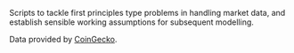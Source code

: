 Scripts to tackle first principles type problems in handling market data, and establish sensible working assumptions for subsequent modelling.

Data provided by [CoinGecko](https://www.coingecko.com/).
